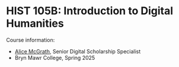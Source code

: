 # HIST 105B: Introduction to Digital Humanities

Course information:
- [Alice McGrath](https://alicetmcgrath.com), Senior Digital Scholarship Specialist
- Bryn Mawr College, Spring 2025
